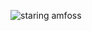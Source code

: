 ![staring amfoss](https://user-images.githubusercontent.com/108610114/201840397-6b386e3e-6b7a-4605-b496-dbc39849479e.png)
